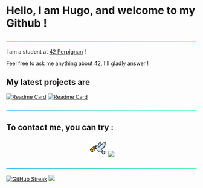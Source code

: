 # Hello, I am Hugo, and welcome to my Github !

![----------------------------------------------------------------------------------------------------------](https://github.com/hle-hena/hle-hena/blob/main/assets/aqua.png)

I am a student at [42 Perpignan](https://42perpignan.fr/) !

Feel free to ask me anything about 42, I'll gladly answer !

## My latest projects are

<a href="https://github.com/hle-hena/hle-hena" target="blank">![Readme Card](https://github-readme-stats.vercel.app/api/pin/?username=hle-hena&repo=hle-hena&theme=vue-dark)</a>
<a href="https://github.com/hle-hena/42_projects" target="blank">![Readme Card](https://github-readme-stats.vercel.app/api/pin/?username=hle-hena&repo=42_projects&theme=vue-dark)</a>

![----------------------------------------------------------------------------------------------------------](https://github.com/hle-hena/hle-hena/blob/main/assets/aqua.png)

## To contact me, you can try :

<p align="center">
	<a href="https://www.colombophiliefr.com/" target="blank"><img src="https://github.com/hle-hena/hle-hena/blob/main/assets/pigeon.png" width="48px" height="48px"></a>
	<a href="https://join.slack.com/shareDM/zt-2yepgjyk6-S1jlqti6qFaKqWm3X5IJvA" target="blank"><img src="https://go-skill-icons.vercel.app/api/icons?i=slack"></a>
</p>

![----------------------------------------------------------------------------------------------------------](https://github.com/hle-hena/hle-hena/blob/main/assets/aqua.png)

[![GitHub Streak](https://streak-stats.demolab.com/?user=DenverCoder1)](https://git.io/streak-stats)
<img src="https://github-readme-stats.vercel.app/api/top-langs/?username=hle-hena&theme=vue-dark&show_icons=true&hide_border=false&layout=compact" target="blank">
